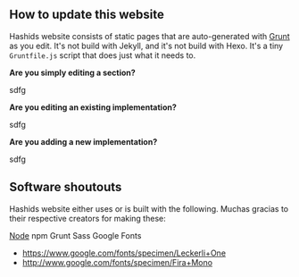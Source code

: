## How to update this website

Hashids website consists of static pages that are auto-generated with [Grunt](http://gruntjs.com/) as you edit. It's not build with Jekyll, and it's not build with Hexo. It's a tiny `Gruntfile.js` script that does just what it needs to.

**Are you simply editing a section?**

sdfg

**Are you editing an existing implementation?**

sdfg

**Are you adding a new implementation?**

sdfg

## Software shoutouts

Hashids website either uses or is built with the following. Muchas gracias to their respective creators for making these:

[Node](http://nodejs.org/)
npm
Grunt
Sass
Google Fonts
  - https://www.google.com/fonts/specimen/Leckerli+One
  - http://www.google.com/fonts/specimen/Fira+Mono